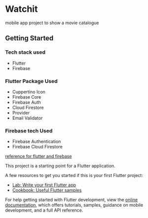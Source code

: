 # Watchit

mobile app project to show a movie catalogue 

## Getting Started

### Tech stack used

- Flutter
- Firebase

### Flutter Package Used

- Cuppertino Icon
- Firebase Core
- Firebase Auth
- Cloud Firestore
- Provider
- Email Validator


### Firebase tech Used

- Firebase Authentication
- Firebase Cloud Firestore

[reference for flutter and firebase](https://firebase.flutter.dev/docs/overview/)

This project is a starting point for a Flutter application.

A few resources to get you started if this is your first Flutter project:

- [Lab: Write your first Flutter app](https://docs.flutter.dev/get-started/codelab)
- [Cookbook: Useful Flutter samples](https://docs.flutter.dev/cookbook)

For help getting started with Flutter development, view the
[online documentation](https://docs.flutter.dev/), which offers tutorials,
samples, guidance on mobile development, and a full API reference.
